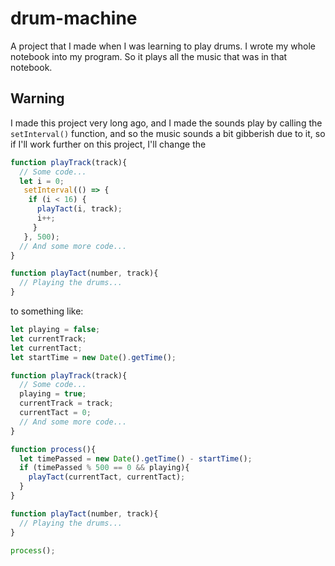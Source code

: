 # drum-machine
A project that I made when I was learning to play drums. I wrote my whole notebook into my program. So it plays all the music that was in that notebook.

## Warning
I made this project very long ago, and I made the sounds play by calling the `setInterval()` function, and so the music sounds a bit gibberish due to it, 
so if I'll work further on this project, I'll change the 

```javascript
function playTrack(track){
  // Some code...
  let i = 0;
   setInterval(() => {
    if (i < 16) {
      playTact(i, track);
      i++;
     }
   }, 500);
  // And some more code...
}

function playTact(number, track){
  // Playing the drums...
}
``` 

to something like:

```javascript
let playing = false;
let currentTrack;
let currentTact;
let startTime = new Date().getTime();

function playTrack(track){
  // Some code...
  playing = true;
  currentTrack = track;
  currentTact = 0;
  // And some more code...
}

function process(){
  let timePassed = new Date().getTime() - startTime();
  if (timePassed % 500 == 0 && playing){
    playTact(currentTact, currentTact);
  }
}

function playTact(number, track){
  // Playing the drums...
}

process();
```
